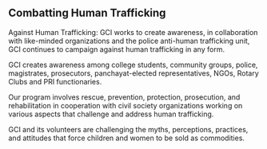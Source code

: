 <h2 class="in-page">Combatting Human Trafficking</h2>

Against Human Trafficking: GCI works to create awareness, in collaboration with like-minded organizations and the police anti-human trafficking unit, GCI continues to campaign against human trafficking in any form. <!--TODO: enhance-->

GCI creates awareness among college students, community groups, police, magistrates, prosecutors, panchayat-elected representatives, NGOs, Rotary Clubs and PRI functionaries. 

<!--more-->

Our program involves rescue, prevention, protection, prosecution, and rehabilitation in cooperation with civil society organizations working on various aspects that challenge and address human trafficking.  

GCI and its volunteers are challenging the myths, perceptions, practices, and attitudes that force children and women to be sold as commodities. 
